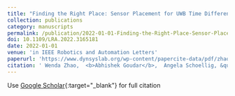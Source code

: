 ```yaml
---
title: "Finding the Right Place: Sensor Placement for UWB Time Difference of Arrival Localization in Cluttered Indoor Environments"
collection: publications
category: manuscripts
permalink: /publication/2022-01-01-Finding-the-Right-Place-Sensor-Placement-for-UWB-Time-Difference-of-Arrival-Localization-in-Cluttered-Indoor-Environments
doi: 10.1109/LRA.2022.3165181
date: 2022-01-01
venue: 'in IEEE Robotics and Automation Letters'
paperurl: 'https://www.dynsyslab.org/wp-content/papercite-data/pdf/zhao-ral22-arxiv.pdf'
citation: ' Wenda Zhao,  <b>Abhishek Goudar</b>,  Angela Schoellig, &quot;Finding the Right Place: Sensor Placement for UWB Time Difference of Arrival Localization in Cluttered Indoor Environments.&quot;'
---
```

Use [Google Scholar](https://scholar.google.com/scholar?q=Finding+the+Right+Place:+Sensor+Placement+for+UWB+Time+Difference+of+Arrival+Localization+in+Cluttered+Indoor+Environments){:target="_blank"} for full citation